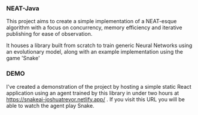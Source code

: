 ### NEAT-Java
This project aims to create a simple implementation of a NEAT-esque algorithm with a focus on concurrency, memory efficiency and iterative publishing for ease of observation.

It houses a library built from scratch to train generic Neural Networks using an evolutionary model, along with an example implementation using the game 'Snake'

### DEMO
I've created a demonstration of the project by hosting a simple static React application using an agent trained by this library in under two hours at https://snakeai-joshuatrevor.netlify.app/ . If you visit this URL you will be able to watch the agent play Snake.
